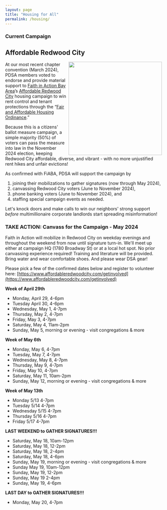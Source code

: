 ```yaml
---
layout: page
title: "Housing for All"
permalink: /housing/
---
```

<h3>Current Campaign</h3>

<h2>Affordable Redwood City</h2>

<img src="https://peninsuladsa.org/assets/images/AffordableRedwoodCity.png" align="right" height="300" width="300">  

At our most recent chapter convention (March 2024), PDSA members voted to endorse and provide material support to [Faith in Action Bay Area](https://faithinactionba.org/)’s [Affordable Redwood City](https://www.affordableredwoodcity.com/) housing campaign to win rent control and tenant protections through the “[Fair and Affordable Housing Ordinance](https://static1.squarespace.com/static/65ad75e444d969650cbc8a2b/t/65b16af6a8980e7386ce3976/1706126070592/Redwood+City+Final+as+submitted+12+11+23.docx.pdf).”  

Because this is a citizens' ballot measure campaign, a simple majority (50%) of voters can pass the measure into law in the November 2024 election, keeping Redwood City affordable, diverse, and vibrant - with no more unjustified rent hikes and unfair evictions!

As confirmed with FiABA, PDSA will support the campaign by

1. joining their mobilizations to gather signatures (now through May 2024),
2. canvassing Redwood City voters (June to November 2024),
3. phone banking voters (June to November 2024), and 
4. staffing special campaign events as needed. 

Let's knock doors and make calls to win our neighbors' strong support _before_ multimillionaire corporate landlords start spreading misinformation!

<h3>TAKE ACTION: Canvass for the Campaign - May 2024</h3>

Faith in Action will mobilize in Redwood City on weekday evenings and throughout the weekend from now until signature turn-in. We'll meet up either at campaign HQ (1780 Broadway St) or at a local hot spot. No prior canvassing experience required! Training and literature will be provided. Bring water and wear comfortable shoes. And please wear DSA gear!

Please pick a few of the confirmed dates below and register to volunteer here: [https://www.affordableredwoodcity.com/getinvolved](https://www.affordableredwoodcity.com/getinvolved)

**Week of April 29th**
- Monday, April 29, 4-6pm
- Tuesday April 30, 4-6pm
- Wednesday, May 1, 4-7pm
- Thursday, May 2, 4-7pm
- Friday, May 3, 4-7pm
- Saturday, May 4, 11am-2pm
- Sunday, May 5, morning or evening - visit congregations & more

**Week of May 6th**
- Monday, May 6, 4-7pm
- Tuesday, May 7, 4-7pm
- Wednesday, May 8, 4-7pm
- Thursday, May 9, 4-7pm
- Friday, May 10, 4-7pm
- Saturday, May 11, 10am-2pm
- Sunday, May 12, morning or evening - visit congregations & more

**Week of May 13th**
- Monday 5/13 4-7pm
- Tuesday 5/14 4-7pm
- Wednesday 5/15 4-7pm
- Thursday 5/16 4-7pm
- Friday 5/17 4-7pm

**LAST WEEKEND to GATHER SIGNATURES!!!**
- Saturday, May 18, 10am-12pm
- Saturday, May 18, 12-2pm
- Saturday, May 18, 2-4pm
- Saturday, May 18, 4-6pm
- Sunday, May 19, morning or evening - visit congregations & more
- Sunday May 19, 10am-12pm
- Sunday, May 19, 12-2pm
- Sunday, May 19 2-4pm
- Sunday, May 19, 4-6pm

**LAST DAY to GATHER SIGNATURES!!!**
- Monday, May 20, 4-7pm
